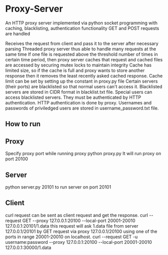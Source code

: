 # Proxy-Server

An HTTP proxy server implemented via python socket programming with caching, blacklisting, authentication functionality GET and POST requests are handled

Receives the request from client and pass it to the server after necessary parsing
Threaded proxy server thus able to handle many requests at the same time
If one file is requested above the threshold number of times in certain time period, then proxy server caches that request and cached files are accessed by securing mutex locks to maintain integrity
Cache has limited size, so if the cache is full and proxy wants to store another response then it removes the least recently asked cached response. Cache limit can be set by setting up the constant in proxy.py file
Certain servers (their ports) are blacklisted so that normal users can't access it. Blacklisted servers are stored in CIDR format in blacklist.txt file.
Special users can access blacklisted servers. They must be authenticated by HTTP authentication. HTTP authentication is done by proxy. Usernames and passwords of priviledged users are stored in username_password.txt file.
## How to run
## Proxy
Specify proxy port while running proxy python proxy.py It will run proxy on port 20100
## Server
python server.py 20101 to run server on port 20101
## Client
curl request can be sent as client request and get the response. curl --request GET --proxy 127.0.0.1:20100 --local-port 20001-20010 127.0.0.1:20101/1.data this request will ask 1.data file from server 127.0.0.1/20101 by GET request via proxy 127.0.0.1/20100 using one of the ports in range 20001-20010 on localhost. curl --request GET -u username:password --proxy 127.0.0.1:20100 --local-port 20001-20010 127.0.0.1:30000/1.data
